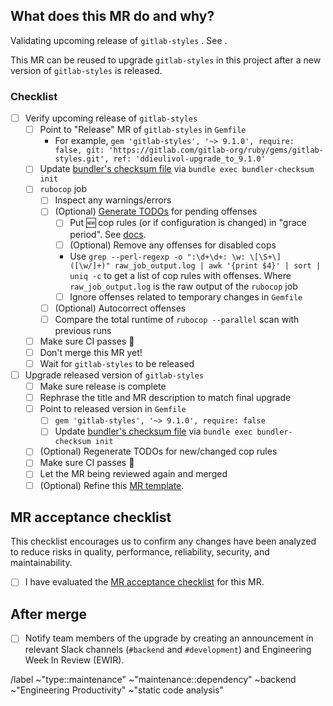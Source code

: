 <!-- Title suggestion: Upgrade `gitlab-styles` to <VERSION X.Y.Z> - dry-run -->

## What does this MR do and why?

Validating upcoming release of `gitlab-styles` <VERSION X.Y.Z>. See <LINK TO RELEASE MR>.

This MR can be reused to upgrade `gitlab-styles` in this project after a new version of `gitlab-styles` is released.

### Checklist

- [ ] Verify upcoming release of `gitlab-styles`
  - [ ] Point to "Release" MR of `gitlab-styles` in `Gemfile`
    - For example, `gem 'gitlab-styles', '~> 9.1.0', require: false, git: 'https://gitlab.com/gitlab-org/ruby/gems/gitlab-styles.git', ref: 'ddieulivol-upgrade_to_9.1.0'`
  - [ ] Update [bundler's checksum file](https://docs.gitlab.com/ee/development/gemfile.html#updating-the-checksum-file) via `bundle exec bundler-checksum init`
  - [ ] `rubocop` job
    - [ ] Inspect any warnings/errors
    - [ ] (Optional) [Generate TODOs](https://docs.gitlab.com/ee/development/rubocop_development_guide.html#resolving-rubocop-exceptions) for pending offenses
      - [ ] Put :new: cop rules (or if configuration is changed) in "grace period". See [docs](https://docs.gitlab.com/ee/development/rubocop_development_guide.html#enabling-a-new-cop).
      - [ ] (Optional) Remove any offenses for disabled cops
      - Use `grep --perl-regexp -o ":\d+\d+: \w: \[\S+\] ([\w/]+)" raw_job_output.log | awk '{print $4}' | sort | uniq -c` to get a list of cop rules with offenses. Where `raw_job_output.log` is the raw output of the `rubocop` job
      - [ ] Ignore offenses related to temporary changes in `Gemfile`
    - [ ] (Optional) Autocorrect offenses 
    - [ ] Compare the total runtime of `rubocop --parallel` scan with previous runs
  - [ ] Make sure CI passes :green_heart: 
  - [ ] Don't merge this MR yet!
  - [ ] Wait for `gitlab-styles` to be released
- [ ] Upgrade released version of `gitlab-styles`
  - [ ] Make sure release is complete
  - [ ] Rephrase the title and MR description to match final upgrade
  - [ ] Point to released version in `Gemfile`
    - [ ] `gem 'gitlab-styles', '~> 9.1.0', require: false`
    - [ ] Update [bundler's checksum file](https://docs.gitlab.com/ee/development/gemfile.html#updating-the-checksum-file) via `bundle exec bundler-checksum init`
  - [ ] (Optional) Regenerate TODOs for new/changed cop rules
  - [ ] Make sure CI passes :green_heart: 
  - [ ] Let the MR being reviewed again and merged
  - [ ] (Optional) Refine this [MR template](https://gitlab.com/gitlab-org/gitlab/-/blob/master/.gitlab/merge_request_templates/New%20Version%20of%20gitlab-styles.md).

## MR acceptance checklist

This checklist encourages us to confirm any changes have been analyzed to reduce risks in quality, performance, reliability, security, and maintainability.

- [ ] I have evaluated the [MR acceptance checklist](https://docs.gitlab.com/ee/development/code_review.html#acceptance-checklist) for this MR.

## After merge

- [ ] Notify team members of the upgrade by creating an announcement in relevant Slack channels (`#backend` and `#development`)
and Engineering Week In Review (EWIR).

/label ~"type::maintenance" ~"maintenance::dependency"  ~backend ~"Engineering Productivity" ~"static code analysis" 
